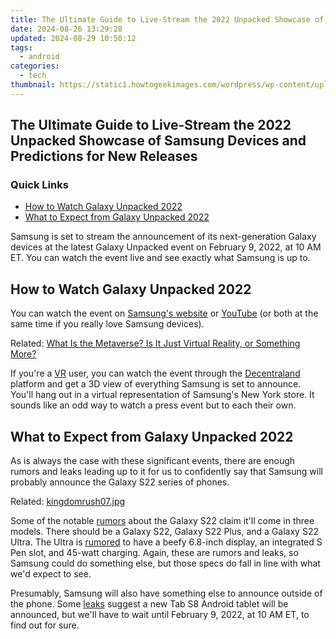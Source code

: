 ```yaml
---
title: The Ultimate Guide to Live-Stream the 2022 Unpacked Showcase of Samsung Devices and Predictions for New Releases
date: 2024-08-26 13:29:28
updated: 2024-08-29 10:50:12
tags:
  - android
categories:
  - tech
thumbnail: https://static1.howtogeekimages.com/wordpress/wp-content/uploads/2022/02/galaxy-unpacked-image.jpg
---
```


## The Ultimate Guide to Live-Stream the 2022 Unpacked Showcase of Samsung Devices and Predictions for New Releases

### Quick Links

* [How to Watch Galaxy Unpacked 2022](https://hardware-tips.techidaily.com/deep-dive-into-motherboards-and-cpus-on-toms-tech-platform/)
* [What to Expect from Galaxy Unpacked 2022](https://android-pokemon-go.techidaily.com/which-pokemon-can-evolve-with-a-moon-stone-for-motorola-moto-g73-5g-drfone-by-drfone-virtual-android/)

 Samsung is set to stream the announcement of its next-generation Galaxy devices at the latest Galaxy Unpacked event on February 9, 2022, at 10 AM ET. You can watch the event live and see exactly what Samsung is up to.

##  How to Watch Galaxy Unpacked 2022

 You can watch the event on [Samsung's website](https://shop-links.co/link/?exclusive=1&publisher_slug=itechdaily19598&url=https%3A%2F%2Fwww.samsung.com%2Fglobal%2Fgalaxy%2Fevents%2Funpacked%2F) or [YouTube](https://www.anrdoezrs.net/links/3607085/type/dlg/sid/UUhtgUeUpU206981/https://www.youtube.com/watch?v=KpTBm%5Ffg-Wk) (or both at the same time if you really love Samsung devices).

Related: [What Is the Metaverse? Is It Just Virtual Reality, or Something More?](https://screen-capture.techidaily.com/new-easing-high-encoding-issues-in-obs-for-2024/) 

 If you're a [VR](https://screen-capture.techidaily.com/new-easing-high-encoding-issues-in-obs-for-2024/) user, you can watch the event through the [Decentraland](https://decentraland.org/) platform and get a 3D view of everything Samsung is set to announce. You'll hang out in a virtual representation of Samsung's New York store. It sounds like an odd way to watch a press event but to each their own.

##  What to Expect from Galaxy Unpacked 2022

 As is always the case with these significant events, there are enough rumors and leaks leading up to it for us to confidently say that Samsung will probably announce the Galaxy S22 series of phones.

Related: [kingdomrush07.jpg](https://www.reviewgeek.com/102380/samsung-galaxy-s22/) 

 Some of the notable [rumors](https://www.cnet.com/tech/mobile/samsung-galaxy-s22-rumors/) about the Galaxy S22 claim it'll come in three models. There should be a Galaxy S22, Galaxy S22 Plus, and a Galaxy S22 Ultra. The Ultra is [rumored](https://www.reviewgeek.com/102380/samsung-galaxy-s22/) to have a beefy 6.8-inch display, an integrated S Pen slot, and 45-watt charging. Again, these are rumors and leaks, so Samsung could do something else, but those specs do fall in line with what we'd expect to see.

 Presumably, Samsung will also have something else to announce outside of the phone. Some [leaks](https://www.theverge.com/2022/1/26/22902649/samsung-galaxy-s22-unpacked-event-tab-s8-home-mini-2-date) suggest a new Tab S8 Android tablet will be announced, but we'll have to wait until February 9, 2022, at 10 AM ET, to find out for sure.

<ins class="adsbygoogle"
     style="display:block"
     data-ad-format="autorelaxed"
     data-ad-client="ca-pub-7571918770474297"
     data-ad-slot="1223367746"></ins>



<ins class="adsbygoogle"
     style="display:block"
     data-ad-client="ca-pub-7571918770474297"
     data-ad-slot="8358498916"
     data-ad-format="auto"
     data-full-width-responsive="true"></ins>
